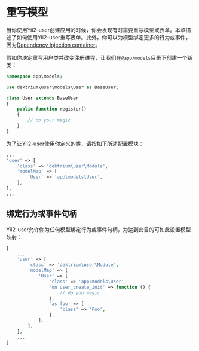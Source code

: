 重写模型
=================

当你使用Yii2-user创建应用的时候，你会发现有时需要重写模型或表单。本章描述了如何使用Yii2-user重写表单。此外，你可以为模型绑定更多的行为或事件，因为[Dependency Injection container](https://github.com/yiisoft/yii2/blob/master/docs/guide/concept-di-container.md)。

假如你决定重写用户类并改变注册进程，让我们在`@app/models`目录下创建一个新类：

```php
namespace app\models;

use dektrium\user\models\User as BaseUser;

class User extends BaseUser
{
    public function register()
    {
        // do your magic
    }
}
```

为了让Yii2-user使用你定义的类，请按如下所述配置模块：

```php
...
'user' => [
    'class' => 'dektrium\user\Module',
    'modelMap' => [
        'User' => 'app\models\User',
    ],
],
...
```

绑定行为或事件句柄
--------------------------------------

Yii2-user允许你为任何模型绑定行为或事件句柄，为达到此目的可如此设置模型映射：

```php
[
    ...
    'user' => [
        'class' => 'dektrium\user\Module',
        'modelMap' => [
            'User' => [
                'class' => 'app\models\User',
                'on user_create_init' => function () {
                    // do you magic
                },
                'as foo' => [
                    'class' => 'Foo',
                ],
            ],
        ],
    ],
    ...
]
```

